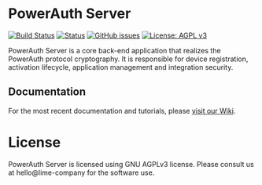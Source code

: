 # PowerAuth Server

[![Build Status](https://travis-ci.org/lime-company/lime-security-powerauth.svg?branch=master)](https://travis-ci.org/lime-company/powerauth-server)
[![Status](https://img.shields.io/coverity/scan/8967.svg)](https://scan.coverity.com/projects/powerauth-server)
[![GitHub issues](https://img.shields.io/github/issues/lime-company/lime-security-powerauth.svg?maxAge=2592000)](https://github.com/lime-company/lime-security-powerauth/issues)
[![License: AGPL v3](https://img.shields.io/badge/License-AGPL%20v3-blue.svg)](https://www.gnu.org/licenses/agpl-3.0)

PowerAuth Server is a core back-end application that realizes the PowerAuth protocol cryptography. It is responsible for device registration, activation lifecycle, application management and integration security.

## Documentation

For the most recent documentation and tutorials, please [visit our Wiki](https://github.com/lime-company/powerauth-server/wiki).

# License

PowerAuth Server is licensed using GNU AGPLv3 license. Please consult us at hello@lime-company for the software use.
